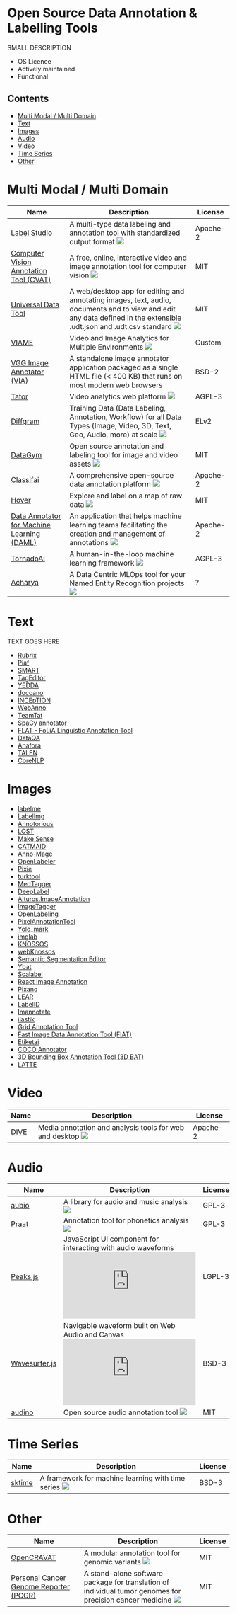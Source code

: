 # Open Source Data Annotation & Labelling Tools

SMALL DESCRIPTION

- OS Licence
- Actively maintained
- Functional


## Contents

- [Multi Modal / Multi Domain](#multi-modal-multi-domain)
- [Text](#text)
- [Images](#images)
- [Audio](#audio)
- [Video](#video)
- [Time Series](#time-series)
- [Other](#other)

# Multi Modal / Multi Domain

| Name | Description | License |
| ---- | ----------- | ------- |
| [Label Studio](https://github.com/heartexlabs/label-studio) | A multi-type data labeling and annotation tool with standardized output format ![](https://img.shields.io/github/stars/heartexlabs/label-studio?color=black&label=%E2%AD%90%EF%B8%8F&style=plastic) | Apache-2 |
| [Computer Vision Annotation Tool (CVAT)](https://github.com/openvinotoolkit/cvat) | A free, online, interactive video and image annotation tool for computer vision ![](https://img.shields.io/github/stars/openvinotoolkit/cvat?color=black&label=%E2%AD%90%EF%B8%8F&style=plastic) | MIT |
| [Universal Data Tool](https://github.com/UniversalDataTool/universal-data-tool) | A web/desktop app for editing and annotating images, text, audio, documents and to view and edit any data defined in the extensible .udt.json and .udt.csv standard ![](https://img.shields.io/github/stars/UniversalDataTool/universal-data-tool?color=black&label=%E2%AD%90%EF%B8%8F&style=plastic) | MIT |
| [VIAME](https://github.com/VIAME/VIAME) | Video and Image Analytics for Multiple Environments ![](https://img.shields.io/github/stars/VIAME/VIAME?color=black&label=%E2%AD%90%EF%B8%8F&style=plastic) | Custom |
| [VGG Image Annotator (VIA)](https://gitlab.com/vgg/via) | A standalone image annotator application packaged as a single HTML file (< 400 KB) that runs on most modern web browsers | BSD-2 |
| [Tator](https://github.com/cvisionai/tator) | Video analytics web platform ![](https://img.shields.io/github/stars/cvisionai/tator?color=black&label=%E2%AD%90%EF%B8%8F&style=plastic) | AGPL-3 |
| [Diffgram](https://github.com/diffgram/diffgram) | Training Data (Data Labeling, Annotation, Workflow) for all Data Types (Image, Video, 3D, Text, Geo, Audio, more) at scale ![](https://img.shields.io/github/stars/diffgram/diffgram?color=black&label=%E2%AD%90%EF%B8%8F&style=plastic) | ELv2 |
| [DataGym](https://github.com/datagym-ai/datagym-core) | Open source annotation and labeling tool for image and video assets ![](https://img.shields.io/github/stars/datagym-ai/datagym-core?color=black&label=%E2%AD%90%EF%B8%8F&style=plastic) | MIT |
| [Classifai](https://github.com/CertifaiAI/classifai) | A comprehensive open-source data annotation platform ![](https://img.shields.io/github/stars/CertifaiAI/classifai?color=black&label=%E2%AD%90%EF%B8%8F&style=plastic) | Apache-2 |
| [Hover](https://github.com/phurwicz/hover) | Explore and label on a map of raw data ![](https://img.shields.io/github/stars/phurwicz/hover?color=black&label=%E2%AD%90%EF%B8%8F&style=plastic) | MIT |
| [Data Annotator for Machine Learning (DAML)](https://github.com/vmware/data-annotator-for-machine-learning) | An application that helps machine learning teams facilitating the creation and management of annotations ![](https://img.shields.io/github/stars/vmware/data-annotator-for-machine-learning?color=black&label=%E2%AD%90%EF%B8%8F&style=plastic) | Apache-2 |
| [TornadoAi](https://github.com/slrbl/human-in-the-loop-machine-learning-tool-tornado) | A human-in-the-loop machine learning framework ![](https://img.shields.io/github/stars/slrbl/human-in-the-loop-machine-learning-tool-tornado?color=black&label=%E2%AD%90%EF%B8%8F&style=plastic) | AGPL-3 |
| [Acharya](https://github.com/astutic/Acharya) | A Data Centric MLOps tool for your Named Entity Recognition projects ![](https://img.shields.io/github/stars/astutic/Acharya?color=black&label=%E2%AD%90%EF%B8%8F&style=plastic) | ? |

# Text

TEXT GOES HERE

- [Rubrix](https://www.rubrix.ml)
- [Piaf](https://github.com/etalab/piaf)
- [SMART](https://github.com/RTIInternational/SMART)
- [TagEditor](https://github.com/d5555/TagEditor)
- [YEDDA](https://github.com/jiesutd/YEDDA)
- [doccano](https://github.com/doccano/doccano)
- [INCEpTION](https://github.com/inception-project/inception)
- [WebAnno](https://webanno.github.io/webanno/)
- [TeamTat](https://github.com/ncbi-nlp/TeamTat)
- [SpaCy annotator](https://github.com/ieriii/spacy-annotator)
- [FLAT - FoLiA Linguistic Annotation Tool](https://github.com/proycon/flat)
- [DataQA](https://github.com/dataqa/dataqa)
- [Anafora](https://github.com/weitechen/anafora)
- [TALEN](https://github.com/CogComp/talen)
- [CoreNLP](https://stanfordnlp.github.io/CoreNLP/)

# Images

- [labelme](https://github.com/wkentaro/labelme)
- [LabelImg](https://github.com/tzutalin/labelImg)
- [Annotorious](https://github.com/recogito/annotorious)
- [LOST](https://github.com/l3p-cv/lost)
- [Make Sense](https://github.com/SkalskiP/make-sense)
- [CATMAID](https://github.com/catmaid/CATMAID)
- [Anno-Mage](https://github.com/virajmavani/semi-auto-image-annotation-tool)
- [OpenLabeler](https://github.com/kinhong/OpenLabeler)
- [Pixie](https://github.com/buni-rock/Pixie)
- [turktool](https://github.com/jaxony/turktool)
- [MedTagger](https://github.com/medtagger/MedTagger)
- [DeepLabel](https://github.com/jveitchmichaelis/deeplabel)
- [Alturos.ImageAnnotation](https://github.com/AlturosDestinations/Alturos.ImageAnnotation)
- [ImageTagger](https://github.com/bit-bots/imagetagger)
- [OpenLabeling](https://github.com/Cartucho/OpenLabeling)
- [PixelAnnotationTool](https://github.com/abreheret/PixelAnnotationTool)
- [Yolo_mark](https://github.com/AlexeyAB/Yolo_mark)
- [imglab](https://github.com/NaturalIntelligence/imglab)
- [KNOSSOS](https://github.com/knossos-project/knossos)
- [webKnossos](https://github.com/scalableminds/webknossos)
- [Semantic Segmentation Editor](https://github.com/Hitachi-Automotive-And-Industry-Lab/semantic-segmentation-editor)
- [Ybat](https://github.com/drainingsun/ybat)
- [Scalabel](https://github.com/scalabel/scalabel)
- [React Image Annotation](https://github.com/Secretmapper/react-image-annotation)
- [Pixano](https://pixano.cea.fr)
- [LEAR](https://lear.inrialpes.fr/people/klaeser/software_image_annotation)
- [LabelID](https://sweppner.github.io/labeld/)
- [Imannotate](https://github.com/smileinnovation/imannotate)
- [ilastik](https://github.com/ilastik/ilastik)
- [Grid Annotation Tool](https://github.com/LukasBommes/Grid-Annotation-Tool)
- [Fast Image Data Annotation Tool (FIAT)](https://github.com/christopher5106/FastAnnotationTool)
- [Etiketai](https://github.com/aralroca/etiketai)
- [COCO Annotator](https://github.com/jsbroks/coco-annotator)
- [3D Bounding Box Annotation Tool (3D BAT)](https://github.com/walzimmer/3d-bat)
- [LATTE](https://github.com/bernwang/latte)

# Video

| Name | Description | License |
| ---- | ----------- | ------- |
| [DIVE](https://github.com/Kitware/dive) | Media annotation and analysis tools for web and desktop ![](https://img.shields.io/github/stars/Kitware/dive?color=orange&label=%E2%AD%90%EF%B8%8F&style=plastic) | Apache-2 |

# Audio

| Name | Description | License |
| ---- | ----------- | ------- |
| [aubio](https://aubio.org) | A library for audio and music analysis ![](https://img.shields.io/github/stars/aubio/aubio?color=pink&label=%E2%AD%90%EF%B8%8F&style=plastic) | GPL-3 |
| [Praat](https://github.com/praat/praat) | Annotation tool for phonetics analysis ![](https://img.shields.io/github/stars/praat/praat?color=pink&label=%E2%AD%90%EF%B8%8F&style=plastic) | GPL-3 |
| [Peaks.js](https://github.com/bbc/peaks.js) | JavaScript UI component for interacting with audio waveforms ![](https://img.shields.io/github/stars/bbc/peaks.js?color=pink&label=%E2%AD%90%EF%B8%8F&style=plastic) | LGPL-3 |
| [Wavesurfer.js](https://github.com/katspaugh/wavesurfer.js) | Navigable waveform built on Web Audio and Canvas ![](https://img.shields.io/github/stars/katspaugh/wavesurfer.js?color=pink&label=%E2%AD%90%EF%B8%8F&style=plastic) | BSD-3 |
| [audino](https://github.com/midas-research/audino) | Open source audio annotation tool ![](https://img.shields.io/github/stars/midas-research/audino?color=pink&label=%E2%AD%90%EF%B8%8F&style=plastic) | MIT |

# Time Series

| Name | Description | License |
| ---- | ----------- | ------- |
| [sktime](https://www.sktime.org/en/stable/index.html) | A framework for machine learning with time series ![](https://img.shields.io/github/stars/alan-turing-institute/sktime?color=blue&label=%E2%AD%90%EF%B8%8F&style=plastic) | BSD-3 |

# Other

| Name | Description | License |
| ---- | ----------- | ------- |
| [OpenCRAVAT](https://github.com/KarchinLab/open-cravat) | A modular annotation tool for genomic variants ![](https://img.shields.io/github/stars/KarchinLab/open-cravat?color=green&label=%E2%AD%90%EF%B8%8F&style=plastic) | MIT |
| [Personal Cancer Genome Reporter (PCGR)](https://github.com/sigven/pcgr) | A stand-alone software package for translation of individual tumor genomes for precision cancer medicine ![](https://img.shields.io/github/stars/sigven/pcgr?color=green&label=%E2%AD%90%EF%B8%8F&style=plastic) | MIT |
